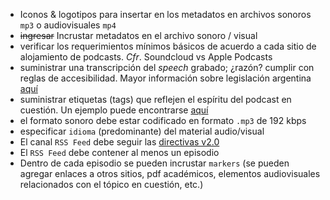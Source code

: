 * Iconos & logotipos para insertar en los metadatos en archivos sonoros `mp3` o audiovisuales `mp4`
* ~~ingresar~~ Incrustar metadatos en el archivo sonoro / visual
* verificar los requerimientos mínimos básicos de acuerdo a cada sitio de alojamiento de podcasts. _Cfr_. Soundcloud vs Apple Podcasts
* suministrar una transcripción del _speech_ grabado; ¿razón? cumplir con reglas de accesibilidad. Mayor información sobre legislación argentina [aquí](https://www.argentina.gob.ar/justicia/derechofacil/leysimple/accesibilidad-paginas-internet)
* suministrar etiquetas (tags) que reflejen el espíritu del podcast en cuestión. Un ejemplo puede encontrarse [aquí](https://soundcloud.com/wyssinstitute/sets/disruptive)
* el formato sonoro debe estar codificado en formato `.mp3` de 192 kbps
* especificar `idioma` (predominante) del material audio/visual
* El canal `RSS Feed` debe seguir las [directivas v2.0](https://validator.w3.org/feed/docs/rss2.html)
* El `RSS Feed` debe contener al menos un episodio
* Dentro de cada episodio se pueden incrustar `markers` (se pueden agregar enlaces a otros sitios, pdf académicos, elementos audiovisuales relacionados con el tópico en cuestión, etc.)
